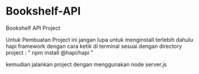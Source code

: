 # Bookshelf-API
Bookshelf API Project

Untuk Pembuatan Project ini jangan lupa untuk menginstall terlebih dahulu hapi framework 
dengan cara ketik di terminal sesuai dengan directory project :
" npm install @hapi/hapi "

kemudian jalankan project dengan menggunakan node server.js

